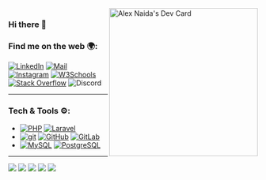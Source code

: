 <a href="https://app.daily.dev/aon4o">
  <img align="right" src="https://api.daily.dev/devcards/v2/vSUi2NSP4lP0Deq09sSQp.png?type=default&r=qd8" width="300" alt="Alex Naida's Dev Card"/>
</a>

### Hi there 👋

### Find me on the web 🌍:

[![LinkedIn](http://img.shields.io/badge/-LinkedIn-0077B5?style=flat&logo=linkedIn&logoColor=white)][linkedin]
[![Mail](https://img.shields.io/badge/-Gmail-D14836?style=flat&logo=gmail&logoColor=white)][mail]
[![Instagram](http://img.shields.io/badge/-Instagram-E4405F?style=flat&logo=instagram&logoColor=white)][instagram]
[![W3Schools](http://img.shields.io/badge/-W3Schools-success?style=flat&logo=w3schools&logoColor=white)][w3schools]
[![Stack Overflow](http://img.shields.io/badge/-StackOverflow-orange?style=flat&logo=stackoverflow&logoColor=white)][stackoverflow]
![Discord](https://img.shields.io/badge/-%40aon4o-5865f2?logo=discord&logoColor=white&label=Discord%3A&labelColor=5865f2&color=5865f2)

--------

### Tech & Tools ⚙️:

- [![PHP](http://img.shields.io/badge/-PHP-48548d?style=flat&logo=php&logoColor=white)]() [![Laravel](http://img.shields.io/badge/-Laravel-EB4432?style=flat&logo=laravel&logoColor=white)]()
- [![git](http://img.shields.io/badge/-git-f14e32?style=flat&logo=git&logoColor=white)]() [![GitHub](http://img.shields.io/badge/-GitHub-000000?style=flat&logo=GitHub&logoColor=white)]() [![GitLab](http://img.shields.io/badge/-GitLab-cb4e18?style=flat&logo=GitLab&logoColor=white)]()
- [![MySQL](http://img.shields.io/badge/-MySQL-3E6E93?style=flat&logo=mysql&logoColor=white)]() [![PostgreSQL](http://img.shields.io/badge/-PostgreSQL-50b0f0?style=flat&logo=PostgreSQL&logoColor=white)]()


--------

![](http://github-profile-summary-cards.vercel.app/api/cards/profile-details?username=aon4o&theme=dracula)
![](http://github-profile-summary-cards.vercel.app/api/cards/repos-per-language?username=aon4o&theme=dracula)
![](http://github-profile-summary-cards.vercel.app/api/cards/most-commit-language?username=aon4o&theme=dracula)
![](http://github-profile-summary-cards.vercel.app/api/cards/stats?username=aon4o&theme=dracula)
![](http://github-profile-summary-cards.vercel.app/api/cards/productive-time?username=aon4o&theme=dracula&utcOffset=8)


[mail]: mailto:a.o.naidenov@gmail.com
[youtube]: https://youtube.com/@aon4o
[instagram]: https://www.instagram.com/besen_aon4o/
[linkedin]: https://www.linkedin.com/in/alex-naida/
[w3schools]: https://www.w3profile.com/aon4o
[stackoverflow]: https://stackoverflow.com/users/14667022/aon4o
